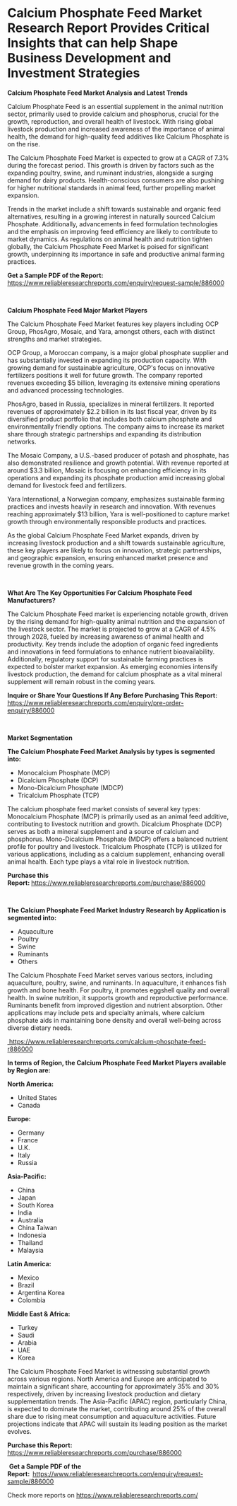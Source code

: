 <p><h1>Calcium Phosphate Feed Market Research Report Provides Critical Insights that can help Shape Business Development and Investment Strategies</h1></p><p><strong>Calcium Phosphate Feed Market Analysis and Latest Trends</strong></p>
<p><p>Calcium Phosphate Feed is an essential supplement in the animal nutrition sector, primarily used to provide calcium and phosphorus, crucial for the growth, reproduction, and overall health of livestock. With rising global livestock production and increased awareness of the importance of animal health, the demand for high-quality feed additives like Calcium Phosphate is on the rise. </p><p>The Calcium Phosphate Feed Market is expected to grow at a CAGR of 7.3% during the forecast period. This growth is driven by factors such as the expanding poultry, swine, and ruminant industries, alongside a surging demand for dairy products. Health-conscious consumers are also pushing for higher nutritional standards in animal feed, further propelling market expansion.</p><p>Trends in the market include a shift towards sustainable and organic feed alternatives, resulting in a growing interest in naturally sourced Calcium Phosphate. Additionally, advancements in feed formulation technologies and the emphasis on improving feed efficiency are likely to contribute to market dynamics. As regulations on animal health and nutrition tighten globally, the Calcium Phosphate Feed Market is poised for significant growth, underpinning its importance in safe and productive animal farming practices.</p></p>
<p><strong>Get a Sample PDF of the Report:&nbsp;</strong> <a href="https://www.reliableresearchreports.com/enquiry/request-sample/886000?utm_campaign=2745&utm_medium=2&utm_source=Github&utm_content=ia&utm_term=30032025&utm_id=calcium-phosphate-feed">https://www.reliableresearchreports.com/enquiry/request-sample/886000</a></p>
<p>&nbsp;</p>
<p><strong>Calcium Phosphate Feed Major Market Players</strong></p>
<p><p>The Calcium Phosphate Feed Market features key players including OCP Group, PhosAgro, Mosaic, and Yara, amongst others, each with distinct strengths and market strategies. </p><p>OCP Group, a Moroccan company, is a major global phosphate supplier and has substantially invested in expanding its production capacity. With growing demand for sustainable agriculture, OCP's focus on innovative fertilizers positions it well for future growth. The company reported revenues exceeding $5 billion, leveraging its extensive mining operations and advanced processing technologies.</p><p>PhosAgro, based in Russia, specializes in mineral fertilizers. It reported revenues of approximately $2.2 billion in its last fiscal year, driven by its diversified product portfolio that includes both calcium phosphate and environmentally friendly options. The company aims to increase its market share through strategic partnerships and expanding its distribution networks.</p><p>The Mosaic Company, a U.S.-based producer of potash and phosphate, has also demonstrated resilience and growth potential. With revenue reported at around $3.3 billion, Mosaic is focusing on enhancing efficiency in its operations and expanding its phosphate production amid increasing global demand for livestock feed and fertilizers.</p><p>Yara International, a Norwegian company, emphasizes sustainable farming practices and invests heavily in research and innovation. With revenues reaching approximately $13 billion, Yara is well-positioned to capture market growth through environmentally responsible products and practices.</p><p>As the global Calcium Phosphate Feed Market expands, driven by increasing livestock production and a shift towards sustainable agriculture, these key players are likely to focus on innovation, strategic partnerships, and geographic expansion, ensuring enhanced market presence and revenue growth in the coming years.</p></p>
<p>&nbsp;</p>
<p><strong>What Are The Key Opportunities For Calcium Phosphate Feed Manufacturers?</strong></p>
<p><p>The Calcium Phosphate Feed market is experiencing notable growth, driven by the rising demand for high-quality animal nutrition and the expansion of the livestock sector. The market is projected to grow at a CAGR of 4.5% through 2028, fueled by increasing awareness of animal health and productivity. Key trends include the adoption of organic feed ingredients and innovations in feed formulations to enhance nutrient bioavailability. Additionally, regulatory support for sustainable farming practices is expected to bolster market expansion. As emerging economies intensify livestock production, the demand for calcium phosphate as a vital mineral supplement will remain robust in the coming years.</p></p>
<p><strong>Inquire or Share Your Questions If Any Before Purchasing This Report:</strong> <a href="https://www.reliableresearchreports.com/enquiry/pre-order-enquiry/886000?utm_campaign=2745&utm_medium=2&utm_source=Github&utm_content=ia&utm_term=30032025&utm_id=calcium-phosphate-feed">https://www.reliableresearchreports.com/enquiry/pre-order-enquiry/886000</a></p>
<p>&nbsp;</p>
<p><strong>Market Segmentation</strong></p>
<p><strong>The Calcium Phosphate Feed Market Analysis by types is segmented into:</strong></p>
<p><ul><li>Monocalcium Phosphate (MCP)</li><li>Dicalcium Phosphate (DCP)</li><li>Mono-Dicalcium Phosphate (MDCP)</li><li>Tricalcium Phosphate (TCP)</li></ul></p>
<p><p>The calcium phosphate feed market consists of several key types: Monocalcium Phosphate (MCP) is primarily used as an animal feed additive, contributing to livestock nutrition and growth. Dicalcium Phosphate (DCP) serves as both a mineral supplement and a source of calcium and phosphorus. Mono-Dicalcium Phosphate (MDCP) offers a balanced nutrient profile for poultry and livestock. Tricalcium Phosphate (TCP) is utilized for various applications, including as a calcium supplement, enhancing overall animal health. Each type plays a vital role in livestock nutrition.</p></p>
<p><strong>Purchase this Report:&nbsp;</strong><a href="https://www.reliableresearchreports.com/purchase/886000?utm_campaign=2745&utm_medium=2&utm_source=Github&utm_content=ia&utm_term=30032025&utm_id=calcium-phosphate-feed">https://www.reliableresearchreports.com/purchase/886000</a></p>
<p>&nbsp;</p>
<p><strong>The Calcium Phosphate Feed Market Industry Research by Application is segmented into:</strong></p>
<p><ul><li>Aquaculture</li><li>Poultry</li><li>Swine</li><li>Ruminants</li><li>Others</li></ul></p>
<p><p>The Calcium Phosphate Feed Market serves various sectors, including aquaculture, poultry, swine, and ruminants. In aquaculture, it enhances fish growth and bone health. For poultry, it promotes eggshell quality and overall health. In swine nutrition, it supports growth and reproductive performance. Ruminants benefit from improved digestion and nutrient absorption. Other applications may include pets and specialty animals, where calcium phosphate aids in maintaining bone density and overall well-being across diverse dietary needs.</p></p>
<p><a href="https://www.reliableresearchreports.com/calcium-phosphate-feed-r886000?utm_campaign=2745&utm_medium=2&utm_source=Github&utm_content=ia&utm_term=30032025&utm_id=calcium-phosphate-feed">&nbsp;https://www.reliableresearchreports.com/calcium-phosphate-feed-r886000</a></p>
<p><strong>In terms of Region, the Calcium Phosphate Feed Market Players available by Region are:</strong></p>
<p>
    <p> <strong> North America: </strong>
        <ul>
            <li>United States</li>
            <li>Canada</li>
        </ul>
        </p> 
    <p> <strong> Europe: </strong>
        <ul>
            <li>Germany</li>
            <li>France</li>
            <li>U.K.</li>
            <li>Italy</li>
            <li>Russia</li>
        </ul>
        </p> 
    <p> <strong> Asia-Pacific: </strong>
        <ul>
            <li>China</li>
            <li>Japan</li>
            <li>South Korea</li>
            <li>India</li>
            <li>Australia</li>
            <li>China Taiwan</li>
            <li>Indonesia</li>
            <li>Thailand</li>
            <li>Malaysia</li>
        </ul>
        </p> 
    <p> <strong> Latin America: </strong>
        <ul>
            <li>Mexico</li>
            <li>Brazil</li>
            <li>Argentina Korea</li>
            <li>Colombia</li>
        </ul>
        </p> 
    <p> <strong> Middle East & Africa: </strong>
        <ul>
            <li>Turkey</li>
            <li>Saudi</li>
            <li>Arabia</li>
            <li>UAE</li>
            <li>Korea</li>
        </ul>
    </p>
    </p>
<p><p>The Calcium Phosphate Feed Market is witnessing substantial growth across various regions. North America and Europe are anticipated to maintain a significant share, accounting for approximately 35% and 30% respectively, driven by increasing livestock production and dietary supplementation trends. The Asia-Pacific (APAC) region, particularly China, is expected to dominate the market, contributing around 25% of the overall share due to rising meat consumption and aquaculture activities. Future projections indicate that APAC will sustain its leading position as the market evolves.</p></p>
<p><strong>Purchase this Report: </strong><a href="https://www.reliableresearchreports.com/purchase/886000?utm_campaign=2745&utm_medium=2&utm_source=Github&utm_content=ia&utm_term=30032025&utm_id=calcium-phosphate-feed">https://www.reliableresearchreports.com/purchase/886000</a></p>
<p>&nbsp;<strong>Get a Sample PDF of the Report:&nbsp;&nbsp;</strong><a href="https://www.reliableresearchreports.com/enquiry/request-sample/886000?utm_campaign=2745&utm_medium=2&utm_source=Github&utm_content=ia&utm_term=30032025&utm_id=calcium-phosphate-feed">https://www.reliableresearchreports.com/enquiry/request-sample/886000</a></p>
<p><strong></strong></p>
<p>Check more reports on <a href="https://www.reliableresearchreports.com/?utm_campaign=2745&utm_medium=2&utm_source=Github&utm_content=ia&utm_term=30032025&utm_id=calcium-phosphate-feed">https://www.reliableresearchreports.com/</a></p>